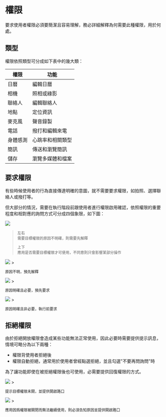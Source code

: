 # 權限

要求使用者權限必須要簡潔且容易理解，務必詳細解釋為何需要此種權限，用於何處。

## 類型
權限依照類型可分成如下表中的幾大類：

| 權限 | 功能 |
| -- | -- |
| 日曆 | 編輯日曆 |
| 相機 | 照相或綠影 |
| 聯絡人 | 編輯聯絡人 |
| 地點 | 定位資訊 |
| 麥克風 | 聲音錄製 |
| 電話 | 撥打和編輯來電 |
| 身體感測 | 心跳率和相關類型 |
| 簡訊 | 傳送和瀏覽簡訊 |
| 儲存 | 瀏覽多媒體和檔案 |

## 要求權限
有些時候使用者的行為直接傳達明確的意圖，就不需要要求權限，如拍照、選擇聯絡人或撥打等。

但大部分的情況，需要在執行階段前跟使用者進行權限啟用確認，依照權限的重要程度和相對應的詢問方式可分成四個象限，如下圖：

![](http://material-design.storage.googleapis.com/publish/material_v_4/material_ext_publish/0Bzhp5Z4wHba3QXkxaEJ4OTM3X0E/patterns_permissions_patterns0.png)
> <p style="font-size: 12px">左右<br>需要目標權限的原因不明確，則需要先解釋</p>
> <p style="font-size: 12px">上下<br>應用是否需要目標權限才可使用，不同意則只會影響某部分操作</p>

<img src="http://material-design.storage.googleapis.com/publish/material_v_4/material_ext_publish/0Bzhp5Z4wHba3OGJnTll2dmQ3T2c/patterns_permissions_patterns1.png" style="max-width:50%"/>
> <p style="font-size: 12px">原因不明，預先解釋</p>

<img src="http://material-design.storage.googleapis.com/publish/material_v_4/material_ext_publish/0Bzhp5Z4wHba3N1hpVkRMWXU0WkE/patterns_permissions_patterns2.png" style="max-width:50%"/>
> <p style="font-size: 12px">原因明確且必要，預先要求</p>

<img src="http://material-design.storage.googleapis.com/publish/material_v_4/material_ext_publish/0Bzhp5Z4wHba3eE9IYkVXcU9fLXc/patterns_permissions_patterns4.png" style="max-width:50%"/>
> <p style="font-size: 12px">原因明確且非必要，執行前要求</p>

## 拒絕權限
由於拒絕開放權限會造成某些功能無法正常使用，因此必要時需要提供提示訊息，情境可略分為以下兩種：

* 權限背使用者拒絕後
* 權限自動拒絕，通常用於使用者曾經點選拒絕，並且勾選"不要再問詢問"時

為了讓功能即使在被拒絕權限後也可使用，必需要提供回復權限的方式。

<img src="http://material-design.storage.googleapis.com/publish/material_v_4/material_ext_publish/0Bzhp5Z4wHba3WGxFdDdfR1o4U2M/patterns_permissions_denied1.png" style="max-width:50%"/>
> <p style="font-size: 12px">提示目標權限未開，並提供開啟路口</p>

<img src="http://material-design.storage.googleapis.com/publish/material_v_4/material_ext_publish/0Bzhp5Z4wHba3eDc0Zi1ZTlE5NjA/patterns_permissions_denied2.png" style="max-width:50%"/>
> <p style="font-size: 12px">應用因爲權限被關閉而無法繼續使用，則必須告知原因並提供開啟路口</p>

